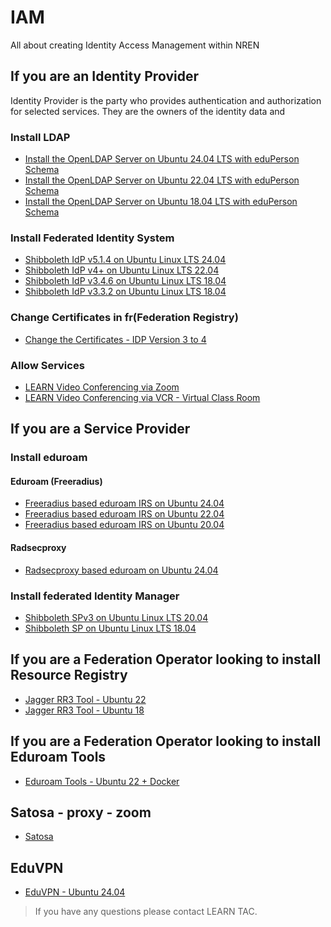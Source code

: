 # IAM
All about creating Identity Access Management within NREN


## If you are an Identity Provider
Identity Provider is the party who provides authentication and authorization for selected services. They are the owners of the identity data and

### Install LDAP

* [Install the OpenLDAP Server on Ubuntu 24.04 LTS with eduPerson Schema](ldap/installation_manuals/ldap_ubuntu_24.md)
* [Install the OpenLDAP Server on Ubuntu 22.04 LTS with eduPerson Schema](ldap/installation_manuals/ldap22-latest.md)
* [Install the OpenLDAP Server on Ubuntu 18.04 LTS with eduPerson Schema](ldap/installation_manuals/Ldap-with-eduperson.md)

### Install Federated Identity System

* [Shibboleth IdP v5.1.4 on Ubuntu Linux LTS 24.04 ](https://github.com/LEARN-LK/shibboleth-idp5-installer)
* [Shibboleth IdP v4+ on Ubuntu Linux LTS 22.04](shibboleth_IDP/installing-idp-v4.md)
* [Shibboleth IdP v3.4.6 on Ubuntu Linux LTS 18.04](shibboleth_IDP/Shibboleth3.4.6-Ubuntu18.04.md)
* [Shibboleth IdP v3.3.2 on Ubuntu Linux LTS 18.04](shibboleth_IDP/IDPonUbuntu.md)

### Change Certificates in fr(Federation Registry)

* [Change the Certificates - IDP Version 3 to 4](change_keys_fr.md)

### Allow Services

* [LEARN Video Conferencing via Zoom](Enable%20Zoom%20Video%20Conferencing.md)
* [LEARN Video Conferencing via VCR - Virtual Class Room](vcr_enabling.md)

## If you are a Service Provider

### Install eduroam

#### Eduroam (Freeradius)

* [Freeradius based eduroam IRS on Ubuntu 24.04](eduroam/irs_ubuntu_24.md)
* [Freeradius based eduroam IRS on Ubuntu 22.04](eduroam/eduroam-IRS-22.md)
* [Freeradius based eduroam IRS on Ubuntu 20.04](eduroam/eduroam-IRS.md)

#### Radsecproxy

* [Radsecproxy based eduroam on Ubuntu 24.04](eduroam/radsecproxy/radsecproxy_ubuntu24.md)

### Install federated Identity Manager

* [Shibboleth SPv3 on Ubuntu Linux LTS 20.04](shibboleth_SP/SPv3%20installation%20on%20Ubuntu%2020.04.md)
* [Shibboleth SP on Ubuntu Linux LTS 18.04](shibboleth_SP/SP_Ubuntu1804.md)

## If you are a Federation Operator looking to install Resource Registry

* [Jagger RR3 Tool - Ubuntu 22](rr3_ubuntu22.md)
* [Jagger RR3 Tool - Ubuntu 18](rr3_ubuntu18.md)

## If you are a Federation Operator looking to install Eduroam Tools

* [Eduroam Tools - Ubuntu 22 + Docker](https://github.com/LEARN-LK/etcbd-public/tree/master)

## Satosa - proxy - zoom

* [Satosa](Satosa-Proxy-to-Zoom.md)

## EduVPN

* [EduVPN - Ubuntu 24.04](eduvpn_2025.md)

>If you have any questions please contact LEARN TAC.
